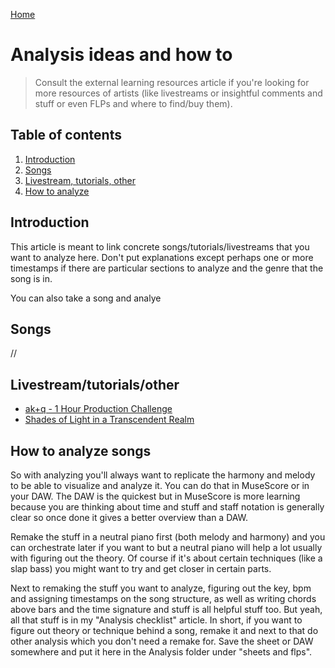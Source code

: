 [Home](../index.md)

# Analysis ideas and how to
> Consult the external learning resources article if you're looking for more resources of artists (like livestreams or insightful comments and stuff or even FLPs and where to find/buy them).

## Table of contents
1. [Introduction](#introduction)
3. [Songs](#songs)
4. [Livestream, tutorials, other](#livestream-tutorial-other)
5. [How to analyze](#how-to-analyze)

## Introduction
This article is meant to link concrete songs/tutorials/livestreams that you want to analyze here. Don't put explanations except perhaps one or more timestamps if there are particular sections to analyze and the genre that the song is in.

You can also take a song and analye
## Songs
//

## Livestream/tutorials/other
- [ak+q - 1 Hour Production Challenge](https://www.youtube.com/watch?v=wjx9K2vI2wo&t=1954s)
- [Shades of Light in a Transcendent Realm](https://www.youtube.com/watch?v=nP70bnzpYDY)

## How to analyze songs
So with analyzing you'll always want to replicate the harmony and melody to be able to visualize and analyze it. You can do that in MuseScore or in your DAW. The DAW is the quickest but in MuseScore is more learning because you are thinking about time and stuff and staff notation is generally clear so once done it gives a better overview than a DAW. 

Remake the stuff in a neutral piano first (both melody and harmony) and you can orchestrate later if you want to but a neutral piano will help a lot usually with figuring out the theory. Of course if it's about certain techniques (like a slap bass) you might want to try and get closer in certain parts.

Next to remaking the stuff you want to analyze, figuring out the key, bpm and assigning timestamps on the song structure, as well as writing chords above bars and the time signature and stuff is all helpful stuff too. But yeah, all that stuff is in my "Analysis checklist" article. In short, if you want to figure out theory or technique behind a song, remake it and next to that do other analysis which you don't need a remake for. Save the sheet or DAW somewhere and put it here in the Analysis folder under "sheets and flps".
